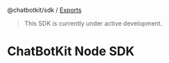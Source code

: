 @chatbotkit/sdk / [Exports](modules.md)

> This SDK is currently under active development.

# ChatBotKit Node SDK
